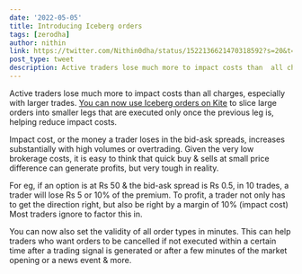 ```yaml
---
date: '2022-05-05'
title: Introducing Iceberg orders
tags: [zerodha]
author: nithin
link: https://twitter.com/Nithin0dha/status/1522136621470318592?s=20&t=O2LTO1fyk-sWOZKRhjCpkQ
post_type: tweet
description: Active traders lose much more to impact costs than  all charges, especially with larger trades...
---
```


Active traders lose much more to impact costs than all charges, especially with larger trades. [You can now use Iceberg orders on Kite](https://zerodha.com/z-connect/tradezerodha/kite/introducing-iceberg-orders-and-order-validity-in-minutes) to slice large orders into smaller legs that are executed only once the previous leg is, helping reduce impact costs.

Impact cost, or the money a trader loses in the bid-ask spreads, increases substantially with high volumes or overtrading. Given the very low brokerage costs, it is easy to think that quick buy & sells at small price difference can generate profits, but very tough in reality.

For eg, if an option is at Rs 50 & the bid-ask spread is Rs 0.5, in 10 trades, a trader will lose Rs 5 or 10% of the premium. To profit, a trader not only has to get the direction right, but also be right by a margin of 10% (impact cost) Most traders ignore to factor this in. 

You can now also set the validity of all order types in minutes. This can help traders who want orders to be cancelled if not executed within a certain time after a trading signal is generated or after a few minutes of the market opening or a news event & more. 
